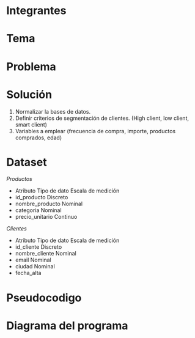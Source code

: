 # Integrantes
# Tema
# Problema
# Solución
1. Normalizar la bases de datos.
2. Definir criterios de segmentación de clientes. (High client, low client, smart client)
3. Variables a emplear (frecuencia de compra, importe, productos comprados, edad)
# Dataset
*Productos*
- Atributo Tipo de dato Escala de medición
- id_producto Discreto
- nombre_producto Nominal
- categoria Nominal
- precio_unitario Continuo

*Clientes*
- Atributo Tipo de dato Escala de medición
- id_cliente Discreto
- nombre_cliente Nominal
- email Nominal
- ciudad Nominal
- fecha_alta
# Pseudocodigo
# Diagrama del programa
